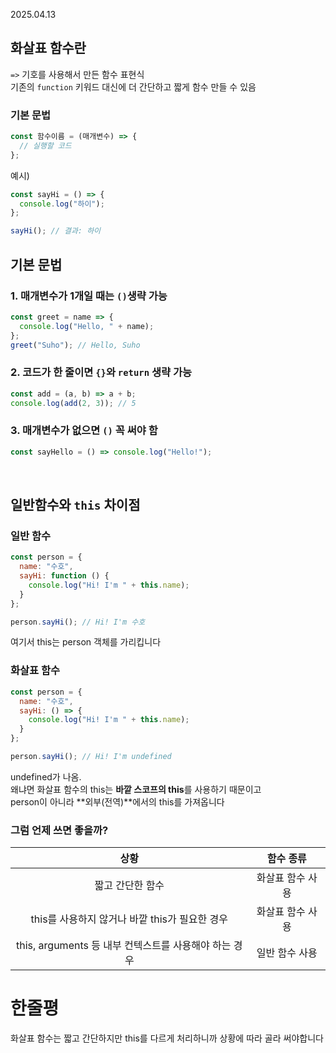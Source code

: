 2025.04.13

## 화살표 함수란
``=>`` 기호를 사용해서 만든 함수 표현식 <br>
기존의 ``function`` 키워드 대신에 더 간단하고 짧게 함수 만들 수 있음

### 기본 문법
```js
const 함수이름 = (매개변수) => {
  // 실행할 코드
};
```
예시)
```js
const sayHi = () => {
  console.log("하이");
};

sayHi(); // 결과: 하이
```

## 기본 문법
### 1. 매개변수가 1개일 때는 ``()``생략 가능
```js
const greet = name => {
  console.log("Hello, " + name);
};
greet("Suho"); // Hello, Suho
```

### 2. 코드가 한 줄이면 ``{}``와 ``return`` 생략 가능
```js
const add = (a, b) => a + b;
console.log(add(2, 3)); // 5
```


### 3. 매개변수가 없으면 ``()`` 꼭 써야 함
```js
const sayHello = () => console.log("Hello!");
```

<br>

## 일반함수와 ``this`` 차이점
### 일반 함수
```js
const person = {
  name: "수호",
  sayHi: function () {
    console.log("Hi! I'm " + this.name);
  }
};

person.sayHi(); // Hi! I'm 수호
```
여기서 this는 person 객체를 가리킵니다

### 화살표 함수
```js
const person = {
  name: "수호",
  sayHi: () => {
    console.log("Hi! I'm " + this.name);
  }
};

person.sayHi(); // Hi! I'm undefined
```
undefined가 나옴.<br> 
왜냐면 화살표 함수의 this는 **바깥 스코프의 this**를 사용하기 때문이고<br>
person이 아니라 **외부(전역)**에서의 this를 가져옵니다

### 그럼 언제 쓰면 좋을까?
|상황|함수 종류|
|:-:|:-:|
짧고 간단한 함수| 화살표 함수 사용
this를 사용하지 않거나 바깥 this가 필요한 경우|화살표 함수 사용
this, arguments 등 내부 컨텍스트를 사용해야 하는 경우| 일반 함수 사용

# 한줄평
화살표 함수는 짧고 간단하지만 this를 다르게 처리하니까 상황에 따라 골라 써야합니다